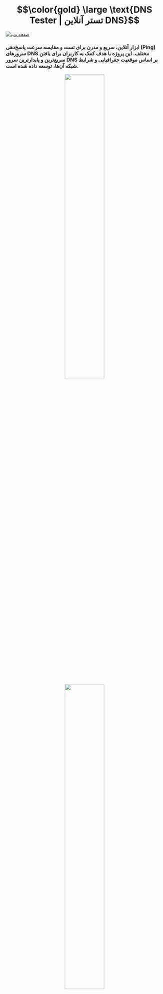 <h1 align="center">$$\color{gold} \large \text{DNS Tester | تستر آنلاین DNS}$$</h1>

[![صفحه وب](https://img.shields.io/badge/Visit-Website-cyan?style=for-the-badge&logo=githubpages)](https://darknessm427.github.io/Dns-Checker/)

### ابزار آنلاین، سریع و مدرن برای تست و مقایسه سرعت پاسخ‌دهی (Ping) سرورهای DNS مختلف. این پروژه با هدف کمک به کاربران برای یافتن سریع‌ترین و پایدارترین سرور DNS بر اساس موقعیت جغرافیایی و شرایط شبکه آن‌ها، توسعه داده شده است.


<p align="center" >
   <img  width="50%"  src="https://rand-xyz.now.sh/api/hello" />
   
   <img  width="50%"  src="https://github.com/user-attachments/assets/a8ea7c73-cf22-4062-89af-bc0d83693d99" />

   <img  width="50%"  src="https://rand-xyz.now.sh/api/hello" />
   
</p> 


<h3 align="center">$$\color{yellow} \large \text{✨ ویژگی‌ها (Features)}$$</h3>

-   **لیست جامع DNS:** شامل ده‌ها سرور DNS محبوب ایرانی و جهانی (شکن، الکترو، کلادفلر، گوگل و...).
-   **تست سرعت دقیق:** اندازه‌گیری زمان پاسخ‌دهی (Ping) هر سرور با یک کلیک.
-   **شناسایی بهترین سرور:** نمایش سریع‌ترین DNS با علامت‌گذاری ویژه.
-   **نمایش اطلاعات کاربر:** نمایش IP، موقعیت مکانی و پرچم کشور کاربر.
-   **رابط کاربری مدرن:** طراحی زیبا و کاربرپسند با افکت Glassmorphism.
-   **تم تاریک و روشن:** قابلیت سوییچ بین دو حالت برای راحتی چشم.
-   **جستجوی سریع:** امکان فیلتر کردن و جستجو در لیست سرورها.
-   **اشتراک‌گذاری نتایج:** قابلیت دانلود یا اشتراک‌گذاری نتایج تست به صورت تصویر.
-   **کاملاً واکنش‌گرا (Responsive):** تجربه کاربری یکپارچه در دسکتاپ و موبایل.

<h3 align="center">$$\color{yellow} \large \text{🚀 نحوه استفاده (How to Use)}$$</h3>

1.  به [صفحه وب DNS Tester](https://darknessm427.github.io/Dns-Checker/) مراجعه کنید.
2.  روی دکمه **"بررسی سرورها"** کلیک کنید.
3.  منتظر بمانید تا تست تمام سرورها به پایان برسد.
4.  لیست نتایج به ترتیب از سریع‌ترین به کندترین سرور مرتب می‌شود و بهترین DNS با یک آیکن ستاره مشخص می‌گردد.
5.  در صورت تمایل، با استفاده از دکمه **"اشتراک‌گذاری"**، نتایج را به صورت یک تصویر زیبا دانلود یا به اشتراک بگذارید.

---

-   **JavaScript (ES6+):** برای پیاده‌سازی منطق اصلی برنامه و تست سرورها.


---
[ÐΛɌ₭ᑎΞ𐒡𐒡](https://github.com/darknessm427)

[Dia Cl](https://github.com/Diana-ClK)
